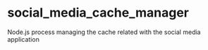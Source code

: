 # social_media_cache_manager
Node.js process managing the cache related with the social media application
